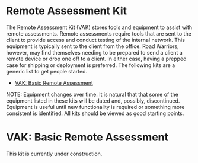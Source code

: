 # Remote Assessment Kit

The Remote Assessment Kit (VAK) stores tools and equipment to assist with remote assessments. Remote assessments require tools that are sent to the client to provide access and conduct testing of the internal network. This equipment is typically sent to the client from the office. Road Warriors, however, may find themselves needing to be prepared to send a client a remote device or drop one off to a client. In either case, having a prepped case for shipping or deployment is preferred. The following kits are a generic list to get people started.

* [VAK: Basic Remote Assessment](./README.md#vak-basic-remote-assessment)

NOTE: Equipment changes over time. It is natural that that some of the equipment listed in these kits will be dated and, possibly, discontinued. Equipment is useful until new functionality is required or something more consistent is identified. All kits should be viewed as good starting points.

# VAK: Basic Remote Assessment

This kit is currently under construction.
